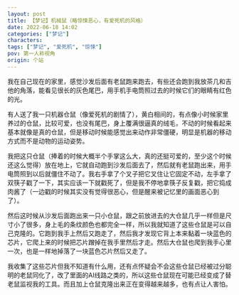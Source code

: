 ```yaml
---
layout: post
title: 【梦记】机械鼠（略惊悚恶心，有爱死机的风格）
date: 2022-06-18 14:02
categories: ["梦记"]
characters: 
tags: ["梦记", "爱死机", "惊悚"]
pov: 第一人称视角
origin: 个站
---
```


我在自己现在的家里，感觉沙发后面有老鼠跑来跑去，有些还会跑到我放茶几和吉他的角落，能看见很长的灰色尾巴，用手机手电筒照过去的时候它们的眼睛有红色的光。

有人送了我一只机器仓鼠（像爱死机的剧情了），黄白相间的，有点像小时候家里养过的仓鼠，比较可爱，也没有尾巴，身上覆满很逼真的绒毛，不动的时候看起来基本就像是真的仓鼠，但是移动时候能感觉出来动作非常僵硬，明显是机器的移动方式而不是动物的运动姿势。

我把这只仓鼠（捧着的时候大概半个手掌这么大，真的还挺可爱的，至少这个时候还这么觉得）放在地上，它就自动跑到沙发后面去了，然后就有老鼠跑出来，用手电筒照到以后就僵住不动了。我右手拿了个叉子把它叉住让它固定不动，左手拿了双筷子戳了一下，其实应该一下就戳死了，但是我不停地拿筷子反复戳，把它捣成肉酱了（一边戳的时候其实没有觉得很恶心，但是醒来被记忆里的画面恶心到了）。

然后这时候从沙发后面跑出来一只小仓鼠，跟之前放进去的大仓鼠几乎一样但是尺寸小了很多，身上毛的条纹颜色也都完全一样，所以我就知道了这些仓鼠是可以自己克隆的。它跑到我手上然后又跑走了，然后我才发现它背上本来黏着一块蓝色的芯片，它爬上来的时候把芯片蹭掉在我手里然后才走。然后大仓鼠也爬到我手心里一次，也是一样地掉落了一块蓝色芯片然后又走了。

我收集了这些芯片但我不知道有什么用，还有点怀疑会不会这些仓鼠已经被过分聪明的老鼠同化了，改了里面的AI线路之类的，所以这些仓鼠现在可能已经变成了替老鼠监视我的工具。而且加上仓鼠克隆出来正在变得越来越多，也有点让人害怕。

